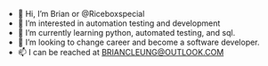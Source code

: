- 👋 Hi, I’m Brian or @Riceboxspecial
- 👀 I’m interested in automation testing and development
- 🌱 I’m currently learning python, automated testing, and sql.
- 💞️ I’m looking to change career and become a software developer.
- 📫 I can be reached at BRIANCLEUNG@OUTLOOK.COM

<!---
Riceboxspecial/Riceboxspecial is a ✨ special ✨ repository because its `README.md` (this file) appears on your GitHub profile.
You can click the Preview link to take a look at your changes.
--->
